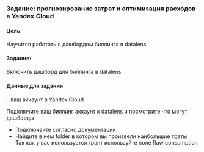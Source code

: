 ### Задание: прогнозирование затрат и оптимизация расходов в Yandex.Cloud

#### Цель: 
Научится работать с дашбордом биллинга в datalens

#### Задание: 
Включить дашборд для биллинга в datalens

#### Данные для задания 
– ваш аккаунт в Yandex.Cloud

Подключите ваш биллинг аккаунт к datalens и посмотрите что могут дашборды

- Подключайте согласно документации
- Найдите в нем folder в котором вы произвели наибольшие траты. Так как у вас используется грант используйте поле Raw consumption